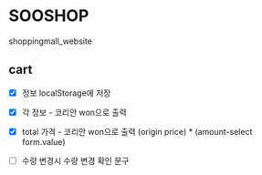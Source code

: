 # SOOSHOP
shoppingmall_website

## cart
- [x] 정보 localStorage에 저장
- [x] 각 정보 - 코리안 won으로 출력
- [x] total 가격 - 코리안 won으로 출력
   (origin price) * (amount-select form.value)

- [ ] 수량 변경시 수량 변경 확인 문구